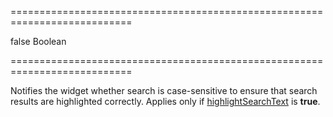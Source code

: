 ===========================================================================
<!--default-->false<!--/default-->
<!--type-->Boolean<!--/type-->
===========================================================================

<!--shortDescription-->
Notifies the widget whether search is case-sensitive to ensure that search results are highlighted correctly. Applies only if [highlightSearchText]({basewidgetpath}/Configuration/searchPanel/#highlightSearchText) is **true**.
<!--/shortDescription-->

<!--fullDescription-->

<!--/fullDescription-->
